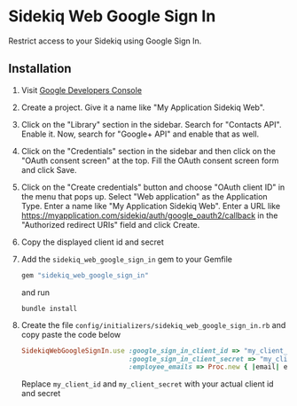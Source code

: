 # Sidekiq Web Google Sign In

Restrict access to your Sidekiq using Google Sign In.

## Installation

1. Visit [Google Developers Console](console.developers.google.com)

2. Create a project. Give it a name like "My Application Sidekiq Web".

3. Click on the "Library" section in the sidebar. Search for "Contacts API". Enable it. Now, search for "Google+ API" and enable that as well.

4. Click on the "Credentials" section in the sidebar and then click on the "OAuth consent screen" at the top. Fill the OAuth consent screen form and click Save.

5. Click on the "Create credentials" button and choose "OAuth client ID" in the menu that pops up. Select "Web application" as the Application Type. Enter a name like "My Application Sidekiq Web". Enter a URL like https://myapplication.com/sidekiq/auth/google_oauth2/callback in the "Authorized redirect URIs" field and click Create.

6. Copy the displayed client id and secret

7. Add the `sidekiq_web_google_sign_in` gem to your Gemfile

   ```ruby
   gem "sidekiq_web_google_sign_in"
   ```

   and run

   ```
   bundle install
   ```

8. Create the file `config/initializers/sidekiq_web_google_sign_in.rb` and copy paste the code below

   ```ruby
   SidekiqWebGoogleSignIn.use :google_sign_in_client_id => "my_client_id",
                              :google_sign_in_client_secret => "my_client_secret",
                              :employee_emails => Proc.new { |email| email.end_with?("@myapplication.com") }
   ```

   Replace `my_client_id` and `my_client_secret` with your actual client id and secret
